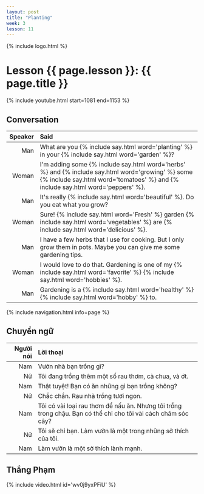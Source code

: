 ```yaml
---
layout: post
title: "Planting"
week: 3
lesson: 11
---
```


{% include logo.html %}

# Lesson {{ page.lesson }}: {{ page.title }}

{% include youtube.html start=1081 end=1153 %}

## Conversation

Speaker | Said
---: | :---
Man | What are you {% include say.html word='planting' %} in your {% include say.html word='garden' %}?
Woman | I'm adding some {% include say.html word='herbs' %} and {% include say.html word='growing' %} some {% include say.html word='tomatoes' %} and {% include say.html word='peppers' %}.
Man | It's really {% include say.html word='beautiful' %}. Do you eat what you grow?
Woman | Sure! {% include say.html word='Fresh' %} garden {% include say.html word='vegetables' %} are {% include say.html word='delicious' %}.
Man | I have a few herbs that I use for cooking. But I only grow them in pots. Maybe you can give me some gardening tips.
Woman | I would love to do that. Gardening is one of my {% include say.html word='favorite' %} {% include say.html word='hobbies' %}.
Man | Gardening is a {% include say.html word='healthy' %} {% include say.html word='hobby' %} to.

{% include navigation.html info=page %}

## Chuyển ngữ

Người nói | Lời thoại
---: | :---
Nam | Vườn nhà bạn trồng gì?
Nữ | Tôi đang trồng thêm một số rau thơm, cà chua, và ớt.
Nam | Thật tuyệt! Bạn có ăn những gì bạn trồng không?
Nữ | Chắc chắn. Rau nhà trồng tươi ngon.
Nam | Tôi có vài loại rau thơm để nấu ăn. Nhưng tôi trồng trong chậu. Bạn có thể chỉ cho tôi vài cách chăm sóc cây?
Nữ | Tôi sẽ chỉ bạn. Làm vườn là một trong những sở thích của tôi.
Nam | Làm vườn là một sở thích lành mạnh.

## Thắng Phạm

{% include video.html id='wv0j9yxPFiU' %}
